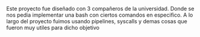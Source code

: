 Este proyecto fue diseñado con 3 compañeros de la universidad. Donde se nos pedia implementar una bash con ciertos comandos en especifico.
A lo largo del proyecto fuimos usando pipelines, syscalls y demas cosas que fueron muy utiles para dicho objetivo
